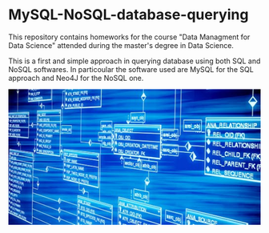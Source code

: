 # MySQL-NoSQL-database-querying
This repository contains homeworks for the course "Data Managment for Data Science"  attended during the master's degree in Data Science.

This is a first and simple approach in querying database using both SQL and NoSQL softwares. In particoular the software used are MySQL for the SQL approach and Neo4J for the NoSQL one. 

![alt text](https://github.com/DavideM9/MySQL-NoSQL-database-querying/blob/master/Images/wallpaper.jpg)


